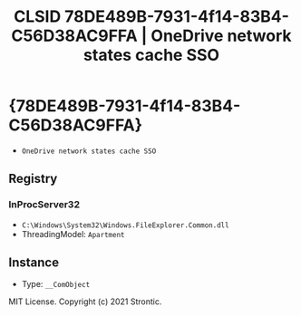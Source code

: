 ﻿---
title: "CLSID 78DE489B-7931-4f14-83B4-C56D38AC9FFA | OneDrive network states cache SSO"
excerpt: What is COM-Object CLSID 78DE489B-7931-4f14-83B4-C56D38AC9FFA?
---

# {78DE489B-7931-4f14-83B4-C56D38AC9FFA}

* `OneDrive network states cache SSO`

## Registry


### InProcServer32

* `C:\Windows\System32\Windows.FileExplorer.Common.dll`
* ThreadingModel: `Apartment`

## Instance

* Type: `__ComObject`

MIT License. Copyright (c) 2021 Strontic.


